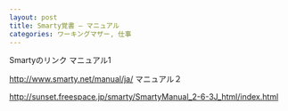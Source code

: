 ```yaml
---
layout: post
title: Smarty覚書 – マニュアル
categories: ワーキングマザー, 仕事
---
```


Smartyのリンク
マニュアル1

http://www.smarty.net/manual/ja/
マニュアル２

http://sunset.freespace.jp/smarty/SmartyManual_2-6-3J_html/index.html
